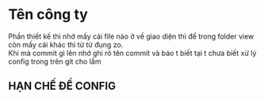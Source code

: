 # Tên công ty

Phần thiết kế thì nhớ mấy cái file nào ở về giao diện thì để trong folder view còn mấy cái khác thì từ từ đụng zo.</br>
Khi mà commit gì lên nhớ ghi rõ tên commit và báo t biết tại t chưa biết xử lý config trong trên git cho lắm </br>

## HẠN CHẾ ĐỂ CONFIG
